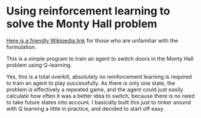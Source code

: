 # Using reinforcement learning to solve the Monty Hall problem

[Here is a friendly Wikipedia link](https://en.wikipedia.org/wiki/Monty_Hall_problem) for those who are unfamiliar with the formulation.

This is a simple program to train an agent to switch doors in the Monty Hall problem using Q-learning.

Yes, this is a total overkill, absolutely no reinforcement learning is required to train an agent to play successfully. As there is only one state, the problem is effectively a repeated game, and the agent could just easily calculate how often it was a better idea to switch, because there is no need to take future states into account. I basically built this just to tinker around with Q learning a little in practice, and decided to start off easy.